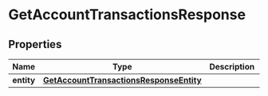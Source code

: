 

# GetAccountTransactionsResponse


## Properties

| Name | Type | Description | Notes |
|------------ | ------------- | ------------- | -------------|
|**entity** | [**GetAccountTransactionsResponseEntity**](GetAccountTransactionsResponseEntity.md) |  |  [optional] |



